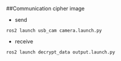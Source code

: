 ##Communication cipher image

- send
```
ros2 launch usb_cam camera.launch.py
```
- receive
```
ros2 launch decrypt_data output.launch.py
```
